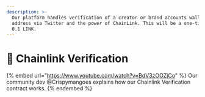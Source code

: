 ```yaml
---
description: >-
  Our platform handles verification of a creator or brand accounts wallet
  address via Twitter and the power of ChainLink. This will be a one-time fee of
  0.1 LINK.
---
```


# 🐥 Chainlink Verification

{% embed url="https://www.youtube.com/watch?v=BdV3zOOZjCo" %}
Our community dev @Crispymangoes explains how our Chainlink Verification contract works.
{% endembed %}

